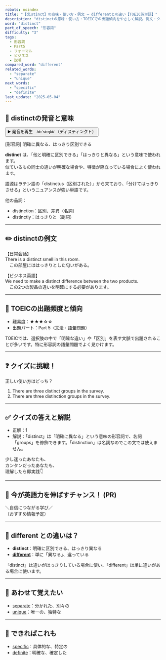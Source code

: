 ```yaml
---
robots: noindex
title: "【distinct】の意味・使い方・例文 ― differentとの違い【TOEIC英単語】"
description: "distinctの意味・使い方・TOEICでの出題傾向をやさしく解説。例文・クイズ付きでdifferentとの違いもわかりやすく学べます。"
word: "distinct"
part_of_speech: "形容詞"
difficulty: "3"
tags:
  - 形容詞
  - Part5
  - フォーマル
  - ビジネス
  - 説明
compared_word: "different"
related_words:
  - "separate"
  - "unique"
next_words:
  - "specific"
  - "definite"
last_update: "2025-05-04"
---
```


## 🔰 distinctの発音と意味

<button class="play-audio" onclick="playTTS('distinct')">
  <span class="play-audio-main">
    ▶️ 発音を再生　/dɪˈstɪŋkt/
  </span>
  <span class="play-audio-sub">
    （ディスティンクト）
  </span>
</button>

[形容詞] 明確に異なる、はっきり区別できる

**distinct** は、「他と明確に区別できる」「はっきりと異なる」という意味で使われます。  
似ているもの同士の違いが明確な場合や、特徴が際立っている場合によく使われます。

語源はラテン語の「distinctus（区別された）」から来ており、「分けてはっきりさせる」というニュアンスが強い単語です。

他の品詞：  
- distinction：区別、差異（名詞）
- distinctly：はっきりと（副詞）

---

## ✏️ distinctの例文

【日常会話】  
There is a distinct smell in this room.  
　この部屋にははっきりとした匂いがある。

【ビジネス英語】  
We need to make a distinct difference between the two products.  
　この2つの製品の違いを明確にする必要があります。

---

## 🎯 TOEICの出題頻度と傾向

- 難易度：★★★☆☆
- 出題パート：Part 5（文法・語彙問題）

TOEICでは、選択肢の中で「明確な違い」や「区別」を表す文脈で出題されることが多いです。特に形容詞の語彙問題でよく見かけます。

---

## ❓ クイズに挑戦！

正しい使い方はどっち？

1. There are three distinct groups in the survey.  
2. There are three distinction groups in the survey.

---

## ✅ クイズの答えと解説

- 正解：**1**
- 解説：「distinct」は「明確に異なる」という意味の形容詞で、名詞「groups」を修飾できます。「distinction」は名詞なのでこの文では使えません。

少し迷ったあなたも、  
カンタンだったあなたも、  
理解したら即実践👇️

---

## 🚀 今が英語力を伸ばすチャンス！ (PR)

<div class="info-center">
＼自信につながる学び／<br>  
（おすすめ情報予定）
</div>

---

## 🤔  different との違いは？

- **distinct**：明確に区別できる、はっきり異なる
- **[different](/word/different/)**：単に「異なる」、違っている

「distinct」は違いがはっきりしている場合に使い、「different」は単に違いがある場合に使います。

---

## 🧩 あわせて覚えたい

- [separate](/word/separate/)：分かれた、別々の
- [unique](/word/unique/)：唯一の、独特な

---

## 📖 できればこれも

- [specific](/word/specific/)：具体的な、特定の
- [definite](/word/definite/)：明確な、確定した

<!-- cvid: aid23_bid18 -->
